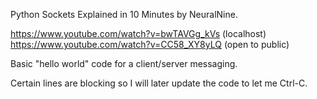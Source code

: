 Python Sockets Explained in 10 Minutes by NeuralNine.

https://www.youtube.com/watch?v=bwTAVGg_kVs (localhost)
https://www.youtube.com/watch?v=CC58_XY8yLQ (open to public)

Basic "hello world" code for a client/server messaging.

Certain lines are blocking so I will later update the code to let me Ctrl-C.